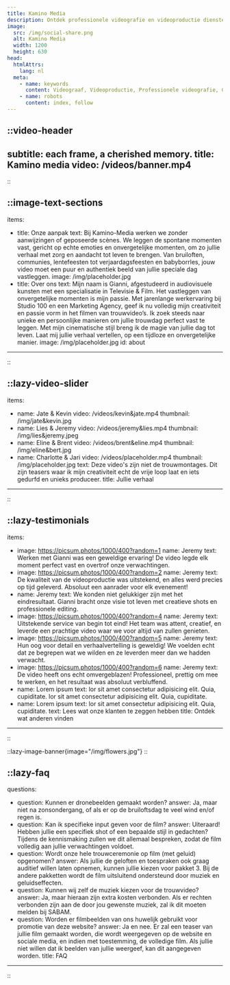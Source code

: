 ```yaml
---
title: Kamino Media
description: Ontdek professionele videografie en videoproductie diensten voor bruiloften, evenementen en bedrijven. Laat jouw verhaal op unieke wijze vastleggen door een ervaren videograaf in limburg.
image:
  src: /img/social-share.png
  alt: Kamino Media
  width: 1200
  height: 630
head:
  htmlAttrs:
    lang: nl
  meta:
    - name: keywords
      content: Videograaf, Videoproductie, Professionele videografie, Creatieve videografie, Videografie diensten, Video editing, Video maker, Videograaf limburg, Films en video’s, Cinematografie
    - name: robots
      content: index, follow
---
```


::video-header
---
subtitle: each frame, a cherished memory.
title: Kamino media
video: /videos/banner.mp4
---
::

::image-text-sections
---
items:
  - title: Onze aanpak
    text: Bij Kamino-Media werken we zonder aanwijzingen of geposeerde scènes. We leggen de spontane momenten vast, gericht op echte emoties en onvergetelijke momenten, om zo jullie verhaal met zorg en aandacht tot leven te brengen. Van bruiloften, communies, lentefeesten tot verjaardagsfeesten en babyborrles, jouw video moet een puur en authentiek beeld van jullie speciale dag vastleggen.
    image: /img/placeholder.jpg
  - title: Over ons
    text: Mijn naam is Gianni, afgestudeerd in audiovisuele kunsten met een specialisatie in Televisie & Film. Het vastleggen van onvergetelijke momenten is mijn passie. Met jarenlange werkervaring bij Studio 100 en een Marketing Agency, geef ik nu volledig mijn creativiteit en passie vorm in het filmen van trouwvideo’s. Ik zoek steeds naar unieke en persoonlijke manieren om jullie trouwdag perfect vast te leggen. Met mijn cinematische stijl breng ik de magie van jullie dag tot leven. Laat mij jullie verhaal vertellen, op een tijdloze en onvergetelijke manier.
    image: /img/placeholder.jpg
    id: about
---
::

::lazy-video-slider
---
items:
  - name: Jate & Kevin
    video: /videos/kevin&jate.mp4
    thumbnail: /img/jate&kevin.jpg
  - name: Lies & Jeremy
    video: /videos/jeremy&lies.mp4
    thumbnail: /img/lies&jeremy.jpeg
  - name: Eline & Brent
    video: /videos/brent&eline.mp4
    thumbnail: /img/eline&bert.jpg
  - name: Charlotte & Jari
    video: /videos/placeholder.mp4
    thumbnail: /img/placeholder.jpg
text: Deze video's zijn niet de trouwmontages. Dit zijn teasers waar ik mijn creativiteit echt de vrije loop laat en iets gedurfd en unieks produceer.
title: Jullie verhaal
---
::

::lazy-testimonials
---
items:
  - image: https://picsum.photos/1000/400?random=1
    name: Jeremy
    text: Werken met Gianni was een geweldige ervaring! De video legde elk moment perfect vast en overtrof onze verwachtingen.
  - image: https://picsum.photos/1000/400?random=2
    name: Jeremy
    text: De kwaliteit van de videoproductie was uitstekend, en alles werd precies op tijd geleverd. Absoluut een aanrader voor elk evenement!
  - name: Jeremy
    text: We konden niet gelukkiger zijn met het eindresultaat. Gianni bracht onze visie tot leven met creatieve shots en professionele editing.
  - image: https://picsum.photos/1000/400?random=4
    name: Jeremy
    text: Uitstekende service van begin tot eind! Het team was attent, creatief, en leverde een prachtige video waar we voor altijd van zullen genieten.
  - image: https://picsum.photos/1000/400?random=5
    name: Jeremy
    text: Hun oog voor detail en verhaalvertelling is geweldig! We voelden echt dat ze begrepen wat we wilden en ze leverden meer dan we hadden verwacht.
  - image: https://picsum.photos/1000/400?random=6
    name: Jeremy
    text: De video heeft ons echt omvergeblazen! Professioneel, prettig om mee te werken, en het resultaat was absoluut verbluffend.
  - name: Lorem ipsum
    text: lor sit amet consectetur adipisicing elit. Quia, cupiditate. lor sit amet consectetur adipisicing elit. Quia, cupiditate.
  - name: Lorem ipsum
    text: lor sit amet consectetur adipisicing elit. Quia, cupiditate.
text: Lees wat onze klanten te zeggen hebben
title: Ontdek wat anderen vinden
---
::

::lazy-image-banner{image="/img/flowers.jpg"}
::

::lazy-faq
---
questions:
  - question: Kunnen er dronebeelden gemaakt worden?
    answer: Ja, maar niet na zonsondergang, of als er op de bruiloftsdag te veel wind en/of regen is.
  - question: Kan ik specifieke input geven voor de film?
    answer: Uiteraard! Hebben jullie een specifiek shot of een bepaalde stijl in gedachten? Tijdens de kennismaking zullen we dit allemaal bespreken, zodat de film volledig aan jullie verwachtingen voldoet.
  - question: Wordt onze hele trouwceremonie op film (met geluid) opgenomen?
    answer: Als jullie de geloften en toespraken ook graag auditief willen laten opnemen, kunnen jullie kiezen voor pakket 3. Bij de andere pakketten wordt de film uitsluitend ondersteund door muziek en geluidseffecten.
  - question: Kunnen wij zelf de muziek kiezen voor de trouwvideo?
    answer: Ja, maar hieraan zijn extra kosten verbonden. Als er rechten verbonden zijn aan de door jou gewenste muziek, zal ik dit moeten melden bij SABAM.
  - question: Worden er filmbeelden van ons huwelijk gebruikt voor promotie van deze website?
    answer: Ja en nee. Er zal een teaser van jullie film gemaakt worden, die wordt weergegeven op de website en sociale media, en indien met toestemming, de volledige film. Als jullie niet willen dat ik beelden van jullie weergeef, kan dit aangegeven worden.
title: FAQ
---
::
